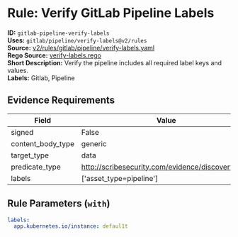 # Rule: Verify GitLab Pipeline Labels  
**ID:** `gitlab-pipeline-verify-labels`  
**Uses:** `gitlab/pipeline/verify-labels@v2/rules`  
**Source:** [v2/rules/gitlab/pipeline/verify-labels.yaml](https://github.com/scribe-public/sample-policies/v2/rules/gitlab/pipeline/verify-labels.yaml)  
**Rego Source:** [verify-labels.rego](https://github.com/scribe-public/sample-policies/v2/rules/gitlab/pipeline/verify-labels.rego)  
**Short Description:** Verify the pipeline includes all required label keys and values.  
**Labels:** Gitlab, Pipeline  

## Evidence Requirements  
| Field | Value |
|-------|-------|
| signed | False |
| content_body_type | generic |
| target_type | data |
| predicate_type | http://scribesecurity.com/evidence/discovery/v0.1 |
| labels | ['asset_type=pipeline'] |

## Rule Parameters (`with`)  
```yaml
labels:
  app.kubernetes.io/instance: defaul1t
```

